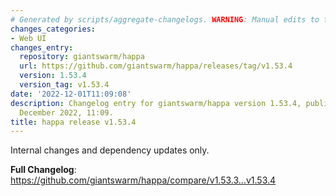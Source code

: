 ```yaml
---
# Generated by scripts/aggregate-changelogs. WARNING: Manual edits to this files will be overwritten.
changes_categories:
- Web UI
changes_entry:
  repository: giantswarm/happa
  url: https://github.com/giantswarm/happa/releases/tag/v1.53.4
  version: 1.53.4
  version_tag: v1.53.4
date: '2022-12-01T11:09:08'
description: Changelog entry for giantswarm/happa version 1.53.4, published on 01
  December 2022, 11:09.
title: happa release v1.53.4
---
```


Internal changes and dependency updates only.

**Full Changelog**: https://github.com/giantswarm/happa/compare/v1.53.3...v1.53.4
